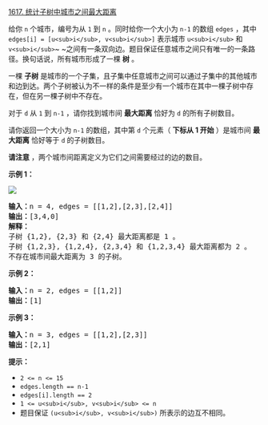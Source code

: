 [1617. 统计子树中城市之间最大距离](https://leetcode.cn/problems/count-subtrees-with-max-distance-between-cities/)

给你 `n` 个城市，编号为从 `1` 到 `n` 。同时给你一个大小为 `n-1` 的数组 `edges` ，其中 `edges[i] = [u<sub>i</sub>, v<sub>i</sub>]` 表示城市 `u<sub>i</sub>` 和 `v<sub>i</sub>`~ ~之间有一条双向边。题目保证任意城市之间只有唯一的一条路径。换句话说，所有城市形成了一棵 **树** 。

一棵 **子树** 是城市的一个子集，且子集中任意城市之间可以通过子集中的其他城市和边到达。两个子树被认为不一样的条件是至少有一个城市在其中一棵子树中存在，但在另一棵子树中不存在。

对于 `d` 从 `1` 到 `n-1` ，请你找到城市间 **最大距离** 恰好为 `d` 的所有子树数目。

请你返回一个大小为 `n-1` 的数组，其中第 `d` 个元素（ **下标从 1 开始** ）是城市间 **最大距离** 恰好等于 `d` 的子树数目。

 **请注意** ，两个城市间距离定义为它们之间需要经过的边的数目。

**示例 1：**

![](https://assets.leetcode-cn.com/aliyun-lc-upload/uploads/2020/10/11/p1.png)

<pre><b>输入：</b>n = 4, edges = [[1,2],[2,3],[2,4]]
<b>输出：</b>[3,4,0]
<strong>解释：
</strong>子树 {1,2}, {2,3} 和 {2,4} 最大距离都是 1 。
子树 {1,2,3}, {1,2,4}, {2,3,4} 和 {1,2,3,4} 最大距离都为 2 。
不存在城市间最大距离为 3 的子树。
</pre>

**示例 2：**

<pre><b>输入：</b>n = 2, edges = [[1,2]]
<b>输出：</b>[1]
</pre>

**示例 3：**

<pre><b>输入：</b>n = 3, edges = [[1,2],[2,3]]
<b>输出：</b>[2,1]
</pre>

**提示：**

* `2 <= n <= 15`
* `edges.length == n-1`
* `edges[i].length == 2`
* `1 <= u<sub>i</sub>, v<sub>i</sub> <= n`
* 题目保证 `(u<sub>i</sub>, v<sub>i</sub>)` 所表示的边互不相同。
